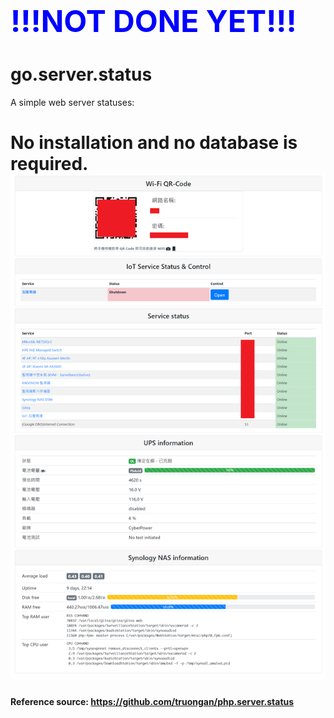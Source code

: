 <font size="7" color=#0000FF>**!!!NOT DONE YET!!!**</font>
=================
go.server.status
=================

A simple web server statuses:

No installation and **no database** is required. 
![System status viewing]( https://github.com/MinFengLin/go.server.status/raw/phptogo/system_status.png   "System status viewing")
=================

#### Reference source: https://github.com/truongan/php.server.status
